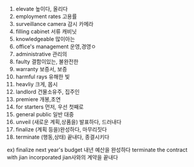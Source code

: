 1. elevate 높이다, 올리다
2. employment rates 고용률
3. surveillance camera 감시 카메라
4. filling cabinet 서류 캐비닛
5. knowledgeable 많이아는
6. office's management 운영,경영ㅇ
7. administrative 관리의
8. faulty 결함이있는, 불완전한
9. warranty 보증서, 보증
10. harmful rays 유해한 빛
11. heavliy 크게, 몹시
12. landlord 건물소유주, 집주인
13. premiere 개봉,초연
14. for starters 먼저, 우선 첫째로
15. general public 일반 대중
16. unveil (새로운 계획,상품을) 발표하다, 드러내다
17. finalize (계획 등을)완성하다, 마무리짓다
18. terminate (행동,상태) 끝내다, 종결시키다

ex) finalize next year's budget 내년 예산을 완성하다
terminate the contract with jian incorporated jian사와의 계약을 끝내다
